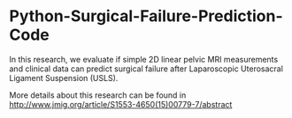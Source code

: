 # Python-Surgical-Failure-Prediction-Code
In this research, we evaluate if simple 2D linear pelvic MRI measurements and clinical data can predict surgical failure after Laparoscopic Uterosacral Ligament Suspension (USLS). 

More details about this research can be found in http://www.jmig.org/article/S1553-4650(15)00779-7/abstract
